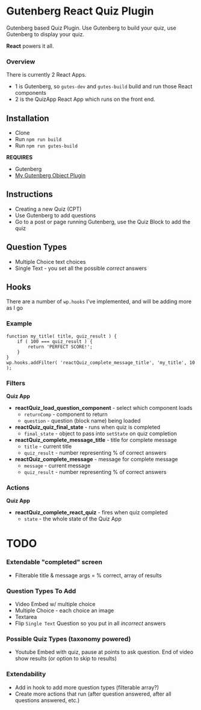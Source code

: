 # Gutenberg React Quiz Plugin
Gutenberg based Quiz Plugin. Use Gutenberg to build your quiz, use Gutenberg to display your quiz.
  
__React__ powers it all.

### Overview
There is currently 2 React Apps. 
* 1 is Gutenberg, so `gutes-dev` and `gutes-build` build and run those React components
* 2 is the QuizApp React App which runs on the front end.

## Installation
* Clone
* Run `npm run build`
* Run `npm run gutes-build` 

__REQUIRES__
* Gutenberg
* [My Gutenberg Object Plugin](https://github.com/royboy789/gutenberg-object-plugin/)

## Instructions
* Creating a new Quiz (CPT)
* Use Gutenberg to add questions 
* Go to a post or page running Gutenberg, use the Quiz Block to add the quiz

## Question Types
* Multiple Choice text choices
* Single Text - you set all the possible _correct_ answers

## Hooks
There are a number of `wp.hooks` I've implemented, and will be adding more as I go

### Example
```
function my_title( title, quiz_result ) {
    if ( 100 === quiz_result ) {
        return 'PERFECT SCORE!';
    }
}
wp.hooks.addFilter( 'reactQuiz_complete_message_title', 'my_title', 10 );
```

### Filters
__Quiz App__
* __reactQuiz_load_question_component__ - select which component loads
  * `returnComp` - component to return 
  * `question` - question (block name) being loaded
* __reactQuiz_quiz_final_state__ - runs when quiz is completed
  * `final_state` - object to pass into `setState` on quiz completion
* __reactQuiz_complete_message_title__ - title for complete message
  * `title` - current title
  * `quiz_result` - number representing % of correct answers
* __reactQuiz_complete_message__ - message for complete message
  * `message` - current message
  * `quiz_result` - number representing % of correct answers
  
### Actions
__Quiz App__
* __reactQuiz_complete_react_quiz__ - fires when quiz completed
  * `state` - the whole state of the Quiz App

# TODO

### Extendable "completed" screen
* Filterable title & message args = % correct, array of results

### Question Types To Add
* Video Embed w/ multiple choice
* Multiple Choice - each choice an image
* Textarea
* Flip `Single Text` Question so you put in all _incorrect_ answers

### Possible Quiz Types (taxonomy powered)
* Youtube Embed with quiz, pause at points to ask question. End of video show results (or option to skip to results)

### Extendability
* Add in hook to add more question types (filterable array?)
* Create more actions that run (after question answered, after all questions answered, etc.)
